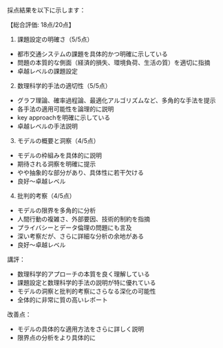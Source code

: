 採点結果を以下に示します：

【総合評価: 18点/20点】

1. 課題設定の明確さ（5/5点）
- 都市交通システムの課題を具体的かつ明確に示している
- 問題の本質的な側面（経済的損失、環境負荷、生活の質）を適切に指摘
- 卓越レベルの課題設定

2. 数理科学的手法の適切性（5/5点）
- グラフ理論、確率過程論、最適化アルゴリズムなど、多角的な手法を提示
- 各手法の適用可能性を論理的に説明
- key approachを明確に示している
- 卓越レベルの手法説明

3. モデルの概要と洞察（4/5点）
- モデルの枠組みを具体的に説明
- 期待される洞察を明確に提示
- やや抽象的な部分があり、具体性に若干欠ける
- 良好〜卓越レベル

4. 批判的考察（4/5点）
- モデルの限界を多角的に分析
- 人間行動の複雑さ、外部要因、技術的制約を指摘
- プライバシーとデータ倫理の問題にも言及
- 深い考察だが、さらに詳細な分析の余地がある
- 良好〜卓越レベル

講評：
- 数理科学的アプローチの本質を良く理解している
- 課題設定と数理科学的手法の説明が特に優れている
- モデルの洞察と批判的考察にさらなる深化の可能性
- 全体的に非常に質の高いレポート

改善点：
- モデルの具体的な適用方法をさらに詳しく説明
- 限界点の分析をより具体的に